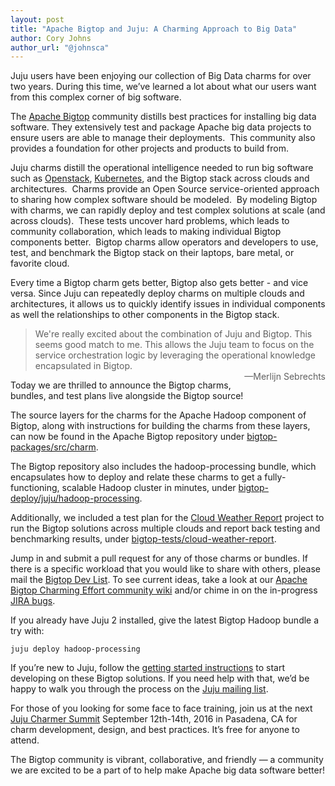```yaml
---
layout: post
title: "Apache Bigtop and Juju: A Charming Approach to Big Data"
author: Cory Johns
author_url: "@johnsca"
---
```


Juju users have been enjoying our collection of Big Data charms for over two
years. During this time, we’ve learned a lot about what our users want from this
complex corner of big software.

The [Apache Bigtop](http://bigtop.apache.org/) community distills best practices
for installing big data software. They extensively test and package Apache big
data projects to ensure users are able to manage their deployments.  This
community also provides a foundation for other projects and products to build
from.

Juju charms distill the operational intelligence needed to run big software such
as [Openstack](https://jujucharms.com/openstack),
[Kubernetes](https://jujucharms.com/observable-kubernetes), and the Bigtop stack
across clouds and architectures.  Charms provide an Open Source service-oriented
approach to sharing how complex software should be modeled.  By modeling Bigtop
with charms, we can rapidly deploy and test complex solutions at scale (and
across clouds).  These tests uncover hard problems, which leads to community
collaboration, which leads to making individual Bigtop components better.
 Bigtop charms allow operators and developers to use, test, and benchmark the
Bigtop stack on their laptops, bare metal, or favorite cloud.

Every time a Bigtop charm gets better, Bigtop also gets better - and vice versa.
Since Juju can repeatedly deploy charms on multiple clouds and architectures, it
allows us to quickly identify issues in individual components as well the
relationships to other components in the Bigtop stack.

<blockquote class="callout">
We're really excited about the combination of Juju and Bigtop. This seems good
match to me. This allows the Juju team to focus on the service orchestration
logic by leveraging the operational knowledge encapsulated in Bigtop.
<br/>
<span style="float: right">&mdash;Merlijn Sebrechts</span>
</blockquote>

Today we are thrilled to announce the Bigtop charms, bundles, and test plans
live alongside the Bigtop source!

The source layers for the charms for the Apache Hadoop component of Bigtop,
along with instructions for building the charms from these layers, can now be
found in the Apache Bigtop repository under
[bigtop-packages/src/charm](https://github.com/apache/bigtop/tree/master/bigtop-packages/src/charm).

The Bigtop repository also includes the hadoop-processing bundle, which
encapsulates how to deploy and relate these charms to get a fully-functioning,
scalable Hadoop cluster in minutes, under
[bigtop-deploy/juju/hadoop-processing](https://github.com/apache/bigtop/tree/master/bigtop-deploy/juju/hadoop-processing).

Additionally, we included a test plan for the [Cloud Weather
Report](https://github.com/juju-solutions/cloud-weather-report) project to run
the Bigtop solutions across multiple clouds and report back testing and
benchmarking results, under
[bigtop-tests/cloud-weather-report](https://github.com/apache/bigtop/tree/master/bigtop-tests/cloud-weather-report).

Jump in and submit a pull request for any of those charms or bundles. If there
is a specific workload that you would like to share with others, please mail the
[Bigtop Dev List](http://bigtop.apache.org/mail-lists.html). To see current
ideas, take a look at our [Apache Bigtop Charming Effort community
wiki](https://github.com/juju-solutions/bigdata-community/wiki/Apache-Bigtop)
and/or chime in on the in-progress [JIRA bugs](https://goo.gl/Hhda2M).

If you already have Juju 2 installed, give the latest Bigtop Hadoop bundle a try
with:

    juju deploy hadoop-processing

<script async src="https://assets.ubuntu.com/v1/juju-cards-v1.3.0.js"></script>
<div class="juju-card" data-id="hadoop-processing"></div>

If you’re new to Juju, follow the [getting started
instructions](https://jujucharms.com/docs/devel/getting-started) to start
developing on these Bigtop solutions. If you need help with that, we’d be happy
to walk you through the process on the [Juju mailing
list](https://lists.ubuntu.com/mailman/listinfo/juju).

For those of you looking for some face to face training, join us at the next
[Juju Charmer Summit](http://summit.juju.solutions/) September 12th-14th, 2016
in Pasadena, CA for charm development, design, and best practices. It’s free for
anyone to attend.

The Bigtop community is vibrant, collaborative, and friendly &mdash; a community we
are excited to be a part of to help make Apache big data software better!
